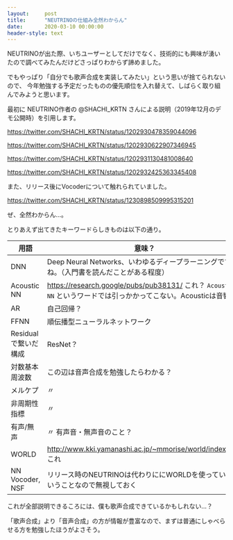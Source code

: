 ```yaml
---
layout:     post
title:      "NEUTRINOの仕組み全然わからん"
date:       2020-03-10 00:00:00
header-style: text
---
```

NEUTRINOが出た際、いちユーザーとしてだけでなく、技術的にも興味が湧いたので調べてみたんだけどさっぱりわからず諦めました。

でもやっぱり「自分でも歌声合成を実装してみたい」という思いが捨てられないので、
今年勉強する予定だったものの優先順位を入れ替えて、しばらく取り組んでみようと思います。

最初に NEUTRINO作者の @SHACHI_KRTN さんによる説明（2019年12月のデモ公開時）を引用します。

<https://twitter.com/SHACHI_KRTN/status/1202930478359044096>

<https://twitter.com/SHACHI_KRTN/status/1202930622907346945>

<https://twitter.com/SHACHI_KRTN/status/1202931130481008640>

<https://twitter.com/SHACHI_KRTN/status/1202932425363345408>

また、リリース後にVocoderについて触れられていました。

<https://twitter.com/SHACHI_KRTN/status/1230898509995315201>

ぜ、全然わからん…。

とりあえず出てきたキーワードらしきものは以下の通り。

用語 | 意味？
--- | ---
DNN | Deep Neural Networks、いわゆるディープラーニングですね。（入門書を読んだことがある程度）
Acoustic NN | <https://research.google/pubs/pub38131/> これ？ `Acoustic NN` というワードでは引っかかってこない。Acousticは音響？
AR | 自己回帰？ 
FFNN | 順伝播型ニューラルネットワーク
Residualで繋いだ構成 | ResNet？
対数基本周波数 | この辺は音声合成を勉強したらわかる？
メルケプ | 〃
非周期性指標 | 〃
有声/無声 | 〃 有声音・無声音のこと？
WORLD | <http://www.kki.yamanashi.ac.jp/~mmorise/world/index.html> これ
NN Vocoder, NSF | リリース時のNEUTRINOは代わりににWORLDを使っているということなので無視しておく

これが全部説明できるころには、僕も歌声合成できているかもしれない…？

「歌声合成」より「音声合成」の方が情報が豊富なので、まずは普通にしゃべらせる方を勉強したほうがよさそう。

